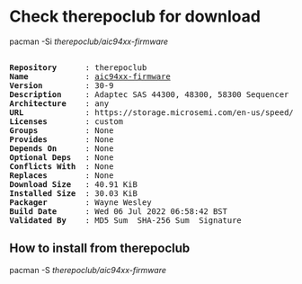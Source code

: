 # Check therepoclub for download

pacman -Si *therepoclub/aic94xx-firmware*

<div class="highlight"><pre class="highlight"><text>
<b>Repository</b>      : therepoclub
<b>Name</b>            : <a href="../../x86_64/aic94xx-firmware-30-9-any.pkg.tar.zst">aic94xx-firmware</a>
<b>Version</b>         : 30-9
<b>Description</b>     : Adaptec SAS 44300, 48300, 58300 Sequencer Firmware for AIC94xx driver
<b>Architecture</b>    : any
<b>URL</b>             : https://storage.microsemi.com/en-us/speed/scsi/linux/aic94xx-seq-30-1_tar_gz.php
<b>Licenses</b>        : custom
<b>Groups</b>          : None
<b>Provides</b>        : None
<b>Depends On</b>      : None
<b>Optional Deps</b>   : None
<b>Conflicts With</b>  : None
<b>Replaces</b>        : None
<b>Download Size</b>   : 40.91 KiB
<b>Installed Size</b>  : 30.03 KiB
<b>Packager</b>        : Wayne Wesley <wayne6324@gmail.com>
<b>Build Date</b>      : Wed 06 Jul 2022 06:58:42 BST
<b>Validated By</b>    : MD5 Sum  SHA-256 Sum  Signature
</text></pre></div>

## How to install from therepoclub

pacman -S *therepoclub/aic94xx-firmware*
